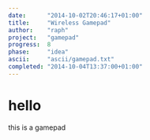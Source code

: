 ```yaml
---
date:      "2014-10-02T20:46:17+01:00"
title:     "Wireless Gamepad"
author:    "raph"
project:   "gamepad"
progress:  8
phase:     "idea"
ascii:     "ascii/gamepad.txt"
completed: "2014-10-04T13:37:00+01:00"
---
```

# hello
this is a gamepad
